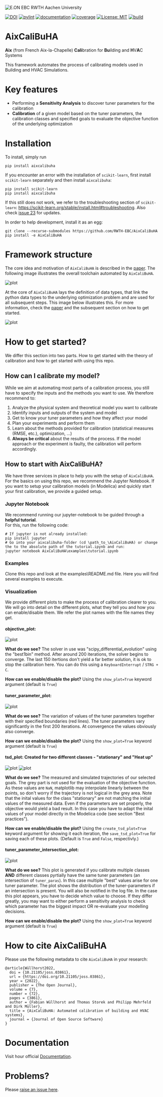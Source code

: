 ![E.ON EBC RWTH Aachen University](./docs/EBC_Logo.png)

[![DOI](https://joss.theoj.org/papers/10.21105/joss.03861/status.svg)](https://doi.org/10.21105/joss.03861)
[![pylint](https://ebc.pages.rwth-aachen.de/EBC_all/github_ci/AixCaliBuHA/master/pylint/pylint.svg)](https://ebc.pages.rwth-aachen.de/EBC_all/github_ci/AixCaliBuHA/master/pylint/pylint.html)
[![documentation](https://ebc.pages.rwth-aachen.de/EBC_all/github_ci/AixCaliBuHA/master/docs/doc.svg)](https://ebc.pages.rwth-aachen.de/EBC_all/github_ci/AixCaliBuHA/master/docs/index.html)
[![coverage](https://ebc.pages.rwth-aachen.de/EBC_all/github_ci/AixCaliBuHA/master/coverage/badge.svg)](https://ebc.pages.rwth-aachen.de/EBC_all/github_ci/AixCaliBuHA/master/coverage)
[![License: MIT](https://img.shields.io/badge/License-MIT-yellow.svg)](https://opensource.org/licenses/MIT)
[![build](https://ebc.pages.rwth-aachen.de/EBC_all/github_ci/AixCaliBuHA/master/build/build.svg)](https://ebc.pages.rwth-aachen.de/EBC_all/github_ci/AixCaliBuHA/master/build/build.svg)

# AixCaliBuHA

**Aix** (from French Aix-la-Chapelle) 
**Cali**bration for **Bu**ilding and **H**V**A**C Systems

This framework automates the process of calibrating models used in Building
and HVAC Simulations.

# Key features
- Performing a **Sensitivity Analysis** to discover tuner parameters for the calibration
- **Calibration** of a given model based on the tuner parameters, the calibration classes and specified goals to evaluate the objective function of the underlying optimization

# Installation

To install, simply run
```
pip install aixcalibuha
```

If you encounter an error with the installation of `scikit-learn`, first install `scikit-learn` separately and then install `aixcalibuha`:

```
pip install scikit-learn
pip install aixcalibuha
```

If this still does not work, we refer to the troubleshooting section of `scikit-learn`: https://scikit-learn.org/stable/install.html#troubleshooting. Also check [issue 23](https://github.com/RWTH-EBC/ebcpy/issues/23) for updates.

In order to help development, install it as an egg:

```
git clone --recurse-submodules https://github.com/RWTH-EBC/AixCaliBuHA
pip install -e AixCaliBuHA
```

# Framework structure

The core idea and motivation of `AixCaliBuHA` is described in the [paper](https://joss.theoj.org/papers/10.21105/joss.03861).
The following image illustrates the overall toolchain automated by `AixCaliBuHA`.

![plot](docs/img/paper_fig_1.png)


At the core of `AixCaliBuHA` lays the definition of data types, that link the python data types to the underlying optimization problem and are used for all subsequent steps.
This image below illustrates this. For more information, check the [paper](paper/AixCaliBuHA_10.21105.joss.03861.pdf) and the subsequent section on how to get started.

![plot](docs/img/paper_fig_2.png)


# How to get started?
We differ this section into two parts. How to get started with the theory of calibration and how to get started with using this repo.

## How can I calibrate my model?
While we aim at automating most parts of a calibration process, you still have to specify the inputs and the methods you want to use.
We therefore recommend to:
1. Analyze the physical system and theoretical model you want to calibrate
2. Identify inputs and outputs of the system and model
3. Get to know your tuner parameters and how they affect your model
4. Plan your experiments and perform them
5. Learn about the methods provided for calibration (statistical measures (RMSE, etc.), optimization, ...)
6. **Always be critical** about the results of the process. If the model approach or the experiment is faulty, the calibration will perform accordingly. 

## How to start with AixCaliBuHA?
We have three services in place to help you with the setup of `AixCaliBuHA`. For the basics on using this repo, we recommend the Jupyter Notebook.
If you want to setup your calibration models (in Modelica) and quickly start your first calibration, we provide a guided setup.

### Jupyter Notebook
We recommend running our jupyter-notebook to be guided through a **helpful tutorial**.  
For this, run the following code:
```
# If jupyter is not already installed:
pip install jupyter
# Go into your aixcalibuha-folder (cd \path_to_\AixCaliBuHA) or change the to the absolute path of the tutorial.ipynb and run:
jupyter notebook AixCaliBuHA\examples\tutorial.ipynb
```

### Examples
Clone this repo and look at the examples\README.md file.
Here you will find several examples to execute.

### Visualization

We provide different plots to make the process of calibration clearer to you. We will go into detail on the different plots, what they tell you and how you can enable/disable them. We refer the plot names with the file names they get.

#### objective_plot:

![plot](tutorial/tutorial/objective_plot.svg)

**What do we see?** The solver in use was "scipy_differential_evolution" using the "best1bin" method. After around 200 iterations, the solver begins to converge. The last 150 itertions don't yield a far better solution, it is ok to stop the calibration here. You can do this using a `KeyboardInterrupt` / `STRG + C`.

**How can we enable/disable the plot?** Using the `show_plot=True` keyword argument (default is `True`)

#### tuner_parameter_plot:
![plot](tutorial/tutorial/tuner_parameter_plot.svg)

**What do we see?** The variation of values of the tuner parameters together with their specified boundaries (red lines). The tuner parameters vary significantly in the first 200 iterations. At convergence the values obviously also converge.

**How can we enable/disable the plot?** Using the `show_plot=True` keyword argument (default is `True`)

#### tsd_plot: Created for two different classes - "stationary" and "Heat up"
![plot](tutorial/tutorial/tsd_plot_heat_up.svg)
![plot](tutorial/tutorial/tsd_plot_stationary.svg)


**What do we see?** The measured and simulated trajectories of our selected goals. The grey part is not used for the evaluation of the objective function. As these values are `NaN`, matplotlib may interpolate linearly between the points, so don't worry if the trajectory is not logical in the grey area. Note that the inital values for the class "stationary" are not matching the initial values of the measured data. Even if the parameters are set properly, the objective would yield a bad result. In this case you have to adapt the inital values of your model directly in the Modelica code (see section "Best practices").

**How can we enable/disable the plot?** Using the `create_tsd_plot=True` keyword argument for showing it each iteration, the  `save_tsd_plot=True` for saving each of these plots. (Default is `True` and `False`, respectivly.)


#### tuner_parameter_intersection_plot:
![plot](tutorial/tutorial/tuner_parameter_intersection_plot.svg)

**What do we see?** This plot is generated if you calibrate multiple classes **AND** different classes pyrtially have the same tuner parameters (an intersection of `tuner_paras`). In this case multiple "best" values arise for one tuner parameter. The plot shows the distribution of the tuner-parameters if an intersection is present. You will also be notified in the log file. In the case this plot appears, you have to decide which value to choose. If they differ greatly, you may want to either perform a sensitivity analysis to check which parameter has the biggest impact OR re-evaluate your modelling decisions. 

**How can we enable/disable the plot?** Using the `show_plot=True` keyword argument (default is `True`)

# How to cite AixCaliBuHA

Please use the following metadata to cite `AixCaliBuHA` in your research:

```
@article{Wüllhorst2022,
  doi = {10.21105/joss.03861},
  url = {https://doi.org/10.21105/joss.03861},
  year = {2022},
  publisher = {The Open Journal},
  volume = {7},
  number = {72},
  pages = {3861},
  author = {Fabian Wüllhorst and Thomas Storek and Philipp Mehrfeld and Dirk Müller},
  title = {AixCaliBuHA: Automated calibration of building and HVAC systems},
  journal = {Journal of Open Source Software}
}
```

# Documentation
Visit hour official [Documentation](https://ebc.pages.rwth-aachen.de/EBC_all/github_ci/AixCaliBuHA/master/docs).

# Problems?
Please [raise an issue here](https://github.com/RWTH-EBC/AixCaliBuHA/issues/new).
